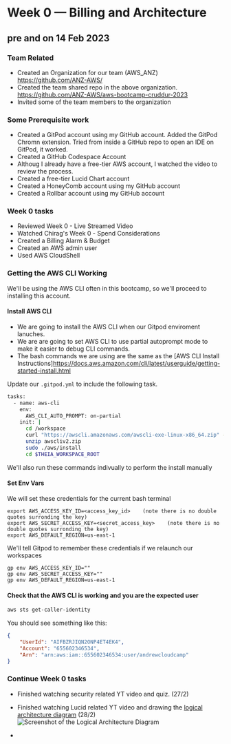 # Week 0 — Billing and Architecture

## pre and on 14 Feb 2023
### Team Related
* Created an Organization for our team (AWS_ANZ) https://github.com/ANZ-AWS/
* Created the team shared repo in the above organization. https://github.com/ANZ-AWS/aws-bootcamp-cruddur-2023
* Invited some of the team members to the organization

### Some Prerequisite work
* Created a GitPod account using my GitHub account. Added the GitPod Chromn extension. Tried from inside a GitHub repo to open an IDE on GitPod, it worked.
* Created a GitHub Codespace Account
* Althoug I already have a free-tier AWS account, I watched the video to review the process.
* Created a free-tier Lucid Chart account
* Created a HoneyComb account using my GitHub account
* Created a Rollbar account using my GitHub account

### Week 0 tasks
* Reviewed Week 0 - Live Streamed Video
* Watched Chirag's Week 0 - Spend Considerations
* Created a Billing Alarm & Budget
* Created an AWS admin user
* Used AWS CloudShell


### Getting the AWS CLI Working

We'll be using the AWS CLI often in this bootcamp,
so we'll proceed to installing this account.


#### Install AWS CLI

- We are going to install the AWS CLI when our Gitpod enviroment lanuches.
- We are are going to set AWS CLI to use partial autoprompt mode to make it easier to debug CLI commands.
- The bash commands we are using are the same as the [AWS CLI Install Instructions]https://docs.aws.amazon.com/cli/latest/userguide/getting-started-install.html


Update our `.gitpod.yml` to include the following task.

```sh
tasks:
  - name: aws-cli
    env:
      AWS_CLI_AUTO_PROMPT: on-partial
    init: |
      cd /workspace
      curl "https://awscli.amazonaws.com/awscli-exe-linux-x86_64.zip" -o "awscliv2.zip"
      unzip awscliv2.zip
      sudo ./aws/install
      cd $THEIA_WORKSPACE_ROOT
```

We'll also run these commands indivually to perform the install manually

#### Set Env Vars

We will set these credentials for the current bash terminal
```
export AWS_ACCESS_KEY_ID=<access_key_id>    (note there is no double quotes surronding the key)
export AWS_SECRET_ACCESS_KEY=<secret_access_key>    (note there is no double quotes surronding the key)
export AWS_DEFAULT_REGION=us-east-1
```

We'll tell Gitpod to remember these credentials if we relaunch our workspaces
```
gp env AWS_ACCESS_KEY_ID=""
gp env AWS_SECRET_ACCESS_KEY=""
gp env AWS_DEFAULT_REGION=us-east-1
```

#### Check that the AWS CLI is working and you are the expected user

```sh
aws sts get-caller-identity
```

You should see something like this:
```json
{
    "UserId": "AIFBZRJIQN2ONP4ET4EK4",
    "Account": "655602346534",
    "Arn": "arn:aws:iam::655602346534:user/andrewcloudcamp"
}
```

### Continue Week 0 tasks
* Finished watching security related YT video and quiz. (27/2)
* Finished watching Lucid related YT video and drawing the [logical architecture diagram](https://lucid.app/lucidchart/be914bd1-dfc7-47be-9874-40595505c521/edit?viewport_loc=-976%2C-112%2C2255%2C1031%2C0_0&invitationId=inv_14c871df-0c35-494e-b9b3-c025ee06bbbf) (28/2)
![Screenshot of the Logical Architecture Diagram](https://user-images.githubusercontent.com/71969513/221689458-7595652a-34f4-4719-952b-8b516c159c40.png)

* 
